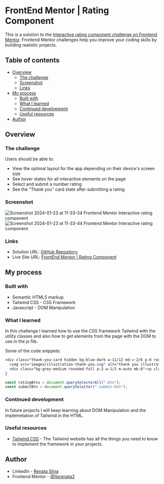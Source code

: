 # FrontEnd Mentor | Rating Component

This is a solution to the [Interactive rating component challenge on Frontend Mentor](https://www.frontendmentor.io/challenges/interactive-rating-component-koxpeBUmI). Frontend Mentor challenges help you improve your coding skills by building realistic projects. 

## Table of contents

- [Overview](#overview)
  - [The challenge](#the-challenge)
  - [Screenshot](#screenshot)
  - [Links](#links)
- [My process](#my-process)
  - [Built with](#built-with)
  - [What I learned](#what-i-learned)
  - [Continued development](#continued-development)
  - [Useful resources](#useful-resources)
- [Author](#author)

## Overview

### The challenge

Users should be able to:

- View the optimal layout for the app depending on their device's screen size
- See hover states for all interactive elements on the page
- Select and submit a number rating
- See the "Thank you" card state after submitting a rating

### Screenshot
![Screenshot 2024-01-23 at 11-33-34 Frontend Mentor Interactive rating component](https://github.com/Itsrenata2/FrontEnd-Mentor---Rating-Component/assets/99251703/7123dc03-e667-46ce-9839-0ad5b22bc942)
![Screenshot 2024-01-23 at 11-33-44 Frontend Mentor Interactive rating component](https://github.com/Itsrenata2/FrontEnd-Mentor---Rating-Component/assets/99251703/3a5b343b-b89b-4aa1-9abd-814e5ff149fb)

### Links

- Solution URL: [GitHub Repository](https://github.com/Itsrenata2/FrontEnd-Mentor-Rating-Component)
- Live Site URL: [FrontEnd Mentor | Rating Component](https://front-end-mentor-rating-component-nine.vercel.app/)

## My process

### Built with

- Semantic HTML5 markup
- Tailwind CSS - CSS Framework
- Javascript - DOM Manipulation

### What I learned

In this challenge I learned how to use the CSS framework Tailwind with the utility classes and also how to get elements from the page with the DOM to use in the js file.

Some of the code snippets:

```css
<div class="thank-you-card hidden bg-blue-dark w-11/12 md:w-2/6 p-8 rounded-3xl mx-auto my-28 text-center">
  <img src="images/illustration-thank-you.svg" alt="thank you illustration" class="mx-auto mb-8">
  <div class="bg-grey-medium rounded-full p-2 w-1/2 m-auto mb-8"><p class="text-orange">You selected <span>1</span> of 5</p></div>
}
```
```js
const ratingBtns = document.querySelectorAll(".btn");
const submitBtn = document.querySelector(".submit-btn");
```

### Continued development

In future projects I will keep learning about DOM Manipulation and the implemetation of Tailwind in the HTML.

### Useful resources

- [Tailwind CSS](https://tailwindcss.com/) - The Tailwind website has all the things you need to know to implement the framework in your projects.

## Author

- LinkedIn - [Renata Silva](www.linkedin.com/in/renata-silva22)
- Frontend Mentor - [@Itsrenata2](https://www.frontendmentor.io/profile/Itsrenata2)
